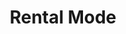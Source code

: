 ---
title: "Rental Mode"
url: /castellon-de-la-plana-castello-de-la-plana/rental-mode/
shop: ropa
---